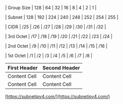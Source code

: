 | Group Size | 128 | 64 | 32 | 16 | 8 | 4 | 2 | 1 |

| Subnet | 128 | 192 | 224 | 240 | 248 | 252 | 254 | 255 |

| CIDR | /25 | /26 | /27 | /28 | /29 | /30 | /31 | /32 |

| 3rd Octet | /17 | /18 | /19 | /20 | /21 | /22 | /23 | /24 |

| 2nd Octet | /9 | /10 | /11 | /12 | /13 | /14 | /15 | /16 |

| 1st Octet | /1 | /2 | /3 | /4 | /5 | /6 | /7 | /8 |



| First Header  | Second Header |
| ------------- | ------------- |
| Content Cell  | Content Cell  |
| Content Cell  | Content Cell  |



[https://subnetipv4.com/](https://subnetipv4.com/)
